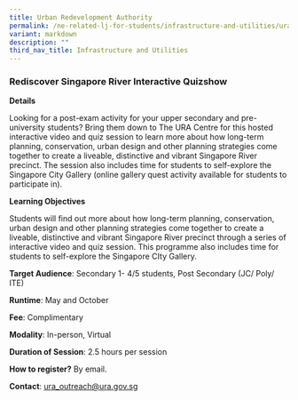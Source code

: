 ```yaml
---
title: Urban Redevelopment Authority
permalink: /ne-related-lj-for-students/infrastructure-and-utilities/ura/
variant: markdown
description: ""
third_nav_title: Infrastructure and Utilities
---
```

### Rediscover Singapore River Interactive Quizshow

**Details**

Looking for a post-exam activity for your upper secondary and pre-university students? Bring them down to The URA Centre for this hosted interactive video and quiz session to learn more about how long-term planning, conservation, urban design and other planning strategies come together to create a liveable, distinctive and vibrant Singapore River precinct. The session also includes time for students to self-explore the Singapore City Gallery (online gallery quest activity available for students to participate in).

**Learning Objectives**

Students will find out more about how long-term planning, conservation, urban design and other planning strategies come together to create a liveable, distinctive and vibrant Singapore River precinct through a series of interactive video and quiz session. This programme also includes time for students to self-explore the Singapore CIty Gallery.

**Target Audience**: Secondary 1- 4/5 students, Post Secondary (JC/ Poly/ ITE)

**Runtime**: May and October

**Fee**: Complimentary

**Modality**: In-person, Virtual

**Duration of Session**: 2.5 hours per session

**How to register?** By email.

**Contact**: ura_outreach@ura.gov.sg
